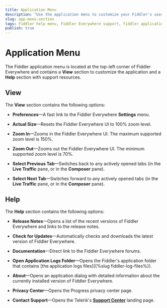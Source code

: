 ```yaml
---
title: Application Menu
description: "Use the application menu to customize your Fiddler's user interface and to access support and help-related features."
slug: app-menu-section
tags: Fiddler help menu, Fiddler Everywhere support, fiddler application logs, zoom interface
publish: true
---
```


# Application Menu

The Fiddler application menu is located at the top-left corner of Fiddler Everywhere and contains a **View** section to customize the application and a **Help** section with support resources.

## View

The **View** section contains the following options:

- **Preferences**&mdash;A fast link to the Fiddler Everywhere **Settings** menu.

- **Actual Size**&mdash;Resets the Fiddler Everywhere UI to 100% zoom level.

- **Zoom In**&mdash;Zooms in the Fiddler Everywhere UI. The maximum supported zoom level is 150%.

- **Zoom Out**&mdash;Zooms out the Fiddler Everywhere UI. The minimum supported zoom level is 70%.

- **Select Previous Tab**&mdash;Switches back to any actively opened tabs (in the **Live Traffic** pane, or in the **Composer** pane).

- **Select Next Tab**&mdash;Switches forward to any actively opened tabs (in the **Live Traffic** pane, or in the **Composer** pane).

## Help

The **Help** section contains the following options:

- **Release Notes**&mdash;Opens a list of the recent versions of Fiddler Everywhere and links to the release notes.

- **Check for Updates**&mdash;Automatically checks and downloads the latest version of Fiddler Everywhere.

- **Documentation**&mdash;Direct link to the Fiddler Everywhere forums.

- **Open Application Logs Folder**&mdash;Opens the Fiddler's application folder that contains [the application logs files]({%slug fiddler-log-files%}).

- **About**&mdash;Opens an application dialog with detailed information about the currently installed version of Fiddler Everywhere.

- **Privacy Center**&mdash;Opens the Progress privacy center page.

- **Contact Support**&mdash;Opens the Telerik's [**Support Center**](https://www.progress.com/legal/privacy-center) landing page.
